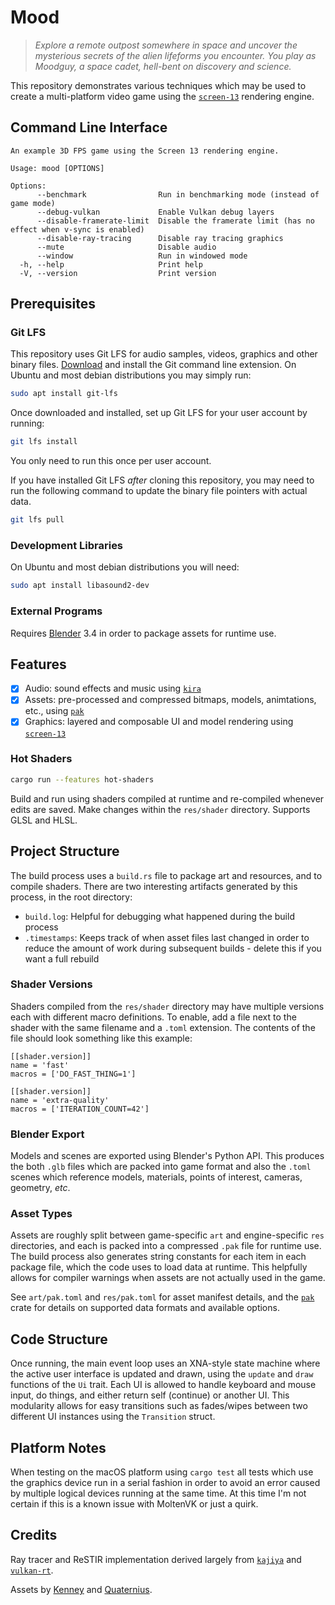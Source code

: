 # Mood

> _Explore a remote outpost somewhere in space and uncover the mysterious secrets of the alien
  lifeforms you encounter. You play as Moodguy, a space cadet, hell-bent on discovery and science._

This repository demonstrates various techniques which may be used to create a multi-platform video
game using the [`screen-13`] rendering engine.

## Command Line Interface

```
An example 3D FPS game using the Screen 13 rendering engine.

Usage: mood [OPTIONS]

Options:
      --benchmark                Run in benchmarking mode (instead of game mode)
      --debug-vulkan             Enable Vulkan debug layers
      --disable-framerate-limit  Disable the framerate limit (has no effect when v-sync is enabled)
      --disable-ray-tracing      Disable ray tracing graphics
      --mute                     Disable audio
      --window                   Run in windowed mode
  -h, --help                     Print help
  -V, --version                  Print version
```

## Prerequisites

### Git LFS

This repository uses Git LFS for audio samples, videos, graphics and other binary files.
[Download](https://git-lfs.com/) and install the Git command line extension. On Ubuntu and most
debian distributions you may simply run:

```bash
sudo apt install git-lfs
```

Once downloaded and installed, set up Git LFS for your
user account by running:

``` bash
git lfs install
```

You only need to run this once per user account.

If you have installed Git LFS *after* cloning this repository, you may need to run the following
command to update the binary file pointers with actual data.

```bash
git lfs pull
```

### Development Libraries

On Ubuntu and most debian distributions you will need:

```bash
sudo apt install libasound2-dev
```

### External Programs

Requires [Blender] 3.4 in order to package assets for runtime use.

## Features

- [x] Audio: sound effects and music using [`kira`]
- [x] Assets: pre-processed and compressed bitmaps, models, animtations, etc., using [`pak`]
- [x] Graphics: layered and composable UI and model rendering using [`screen-13`]

### Hot Shaders

```bash
cargo run --features hot-shaders
```

Build and run using shaders compiled at runtime and re-compiled whenever edits are saved. Make
changes within the `res/shader` directory. Supports GLSL and HLSL.

## Project Structure

The build process uses a `build.rs` file to package art and resources, and to compile shaders. There
are two interesting artifacts generated by this process, in the root directory:

- `build.log`: Helpful for debugging what happened during the build process
- `.timestamps`: Keeps track of when asset files last changed in order to reduce the amount of work
  during subsequent builds - delete this if you want a full rebuild

### Shader Versions

Shaders compiled from the `res/shader` directory may have multiple versions each with different
macro definitions. To enable, add a file next to the shader with the same filename and a `.toml`
extension. The contents of the file should look something like this example:

```
[[shader.version]]
name = 'fast'
macros = ['DO_FAST_THING=1']

[[shader.version]]
name = 'extra-quality'
macros = ['ITERATION_COUNT=42']
```

### Blender Export

Models and scenes are exported using Blender's Python API. This produces the both `.glb` files which
are packed into game format and also the `.toml` scenes which reference models, materials,
points of interest, cameras, geometry, _etc_.

### Asset Types

Assets are roughly split between game-specific `art` and engine-specific `res` directories, and each
is packed into a compressed `.pak` file for runtime use. The build process also generates string
constants for each item in each package file, which the code uses to load data at runtime. This
helpfully allows for compiler warnings when assets are not actually used in the game.

See `art/pak.toml` and `res/pak.toml` for asset manifest details, and the [`pak`] crate for details
on supported data formats and available options.

## Code Structure

Once running, the main event loop uses an XNA-style state machine where the active user interface is
updated and drawn, using the `update` and `draw` functions of the `Ui` trait. Each UI is allowed to
handle keyboard and mouse input, do things, and either return self (continue) or another UI. This
modularity allows for easy transitions such as fades/wipes between two different UI instances using
the `Transition` struct.

## Platform Notes

When testing on the macOS platform using `cargo test` all tests which use the graphics device run in
a serial fashion in order to avoid an error caused by multiple logical devices running at the same
time. At this time I'm not certain if this is a known issue with MoltenVK or just a quirk.

## Credits

Ray tracer and ReSTIR implementation derived largely from [`kajiya`] and [`vulkan-rt`].

Assets by [Kenney] and [Quaternius].

[Blender]: https://www.blender.org/download/
[Kenney]: https://www.kenney.nl
[Quaternius]: https://quaternius.com/

[`kajiya`]: https://github.com/EmbarkStudios/kajiya
[`kira`]: https://github.com/tesselode/kira
[`pak`]: https://github.com/attackgoat/pak
[`screen-13`]: https://github.com/attackgoat/screen-13
[`vulkan-rt`]: https://github.com/DoeringChristian/vulkan-rt
